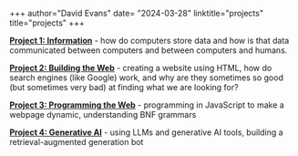 +++
author="David Evans"
date= "2024-03-28"
linktitle="projects"
title="projects"
+++

<div class="container">

[**Project 1: Information**](/project1) - how do computers store data and how is that data communicated between computers and between computers and humans.

[**Project 2: Building the Web**](/project2) - creating a website using HTML, how do search engines (like Google) work, and why are they sometimes so good (but sometimes very bad) at finding what we are looking for? 

[**Project 3: Programming the Web**](/project3) - programming in JavaScript to make a webpage dynamic, understanding BNF grammars

[**Project 4: Generative AI**](/project4) - using LLMs and generative AI tools, building a retrieval-augmented generation bot


</div>